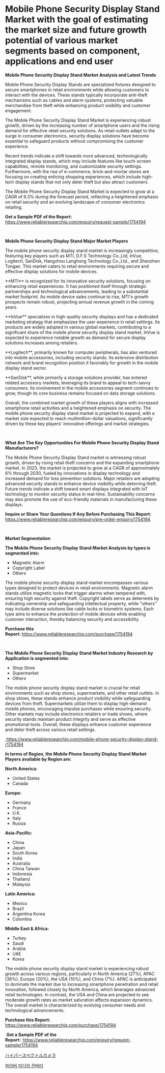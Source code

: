 <p><h1>Mobile Phone Security Display Stand Market with the goal of estimating the market size and future growth potential of various market segments based on component, applications and end user</h1></p><p><strong>Mobile Phone Security Display Stand Market Analysis and Latest Trends</strong></p>
<p><p>Mobile Phone Security Display Stands are specialized fixtures designed to secure smartphones in retail environments while allowing customers to interact with the devices. These stands typically incorporate anti-theft mechanisms such as cables and alarm systems, protecting valuable merchandise from theft while enhancing product visibility and customer engagement.</p><p>The Mobile Phone Security Display Stand Market is experiencing robust growth, driven by the increasing number of smartphone users and the rising demand for effective retail security solutions. As retail outlets adapt to the surge in consumer electronics, security display solutions have become essential to safeguard products without compromising the customer experience. </p><p>Recent trends indicate a shift towards more advanced, technologically integrated display stands, which may include features like touch-screen capabilities, remote monitoring, and customizable security settings. Furthermore, with the rise of e-commerce, brick-and-mortar stores are focusing on creating enticing shopping experiences, which include high-tech display stands that not only deter theft but also attract customers.</p><p>The Mobile Phone Security Display Stand Market is expected to grow at a CAGR of 9.3% during the forecast period, reflecting a heightened emphasis on retail security and an evolving landscape of consumer electronics retailing.</p></p>
<p><strong>Get a Sample PDF of the Report:&nbsp;</strong> <a href="https://www.reliableresearchiq.com/enquiry/request-sample/1754194?utm_campaign=1102&utm_medium=2&utm_source=Github&utm_content=ia&utm_term=07022025&utm_id=mobile-phone-security-display-stand">https://www.reliableresearchiq.com/enquiry/request-sample/1754194</a></p>
<p>&nbsp;</p>
<p><strong>Mobile Phone Security Display Stand Major Market Players</strong></p>
<p><p>The mobile phone security display stand market is increasingly competitive, featuring key players such as MTI, D.F.S Technology Co.,Ltd, InVue, Logitech, SanDisk, Hangzhou Langhong Technology Co.,Ltd., and Shenzhen Tongan. This market caters to retail environments requiring secure and effective display solutions for mobile devices.</p><p>**MTI** is recognized for its innovative security solutions, focusing on enhancing retail experiences. It has positioned itself through strategic partnerships and technological advancements, leading to a substantial market footprint. As mobile device sales continue to rise, MTI's growth prospects remain robust, projecting annual revenue growth in the coming years.</p><p>**InVue** specializes in high-quality security displays and has a dedicated marketing strategy that emphasizes the user experience in retail settings. Its products are widely adopted in various global markets, contributing to a significant share of the mobile phone security display stand market. InVue is expected to experience notable growth as demand for secure display solutions increases among retailers.</p><p>**Logitech**, primarily known for computer peripherals, has also ventured into mobile accessories, including security stands. Its extensive distribution network and brand recognition position it favorably for growth in the mobile display stand sector.</p><p>**SanDisk**, while primarily a storage solutions provider, has entered related accessory markets, leveraging its brand to appeal to tech-savvy consumers. Its involvement in the mobile accessories segment continues to grow, though its core business remains focused on data storage solutions.</p><p>Overall, the combined market growth of these players aligns with increased smartphone retail activities and a heightened emphasis on security. The mobile phone security display stand market is projected to expand, with a market size expected to reach multimillion-dollar valuations, significantly driven by these key players' innovative offerings and market strategies.</p></p>
<p>&nbsp;</p>
<p><strong>What Are The Key Opportunities For Mobile Phone Security Display Stand Manufacturers?</strong></p>
<p><p>The Mobile Phone Security Display Stand market is witnessing robust growth, driven by rising retail theft concerns and the expanding smartphone market. In 2023, the market is projected to grow at a CAGR of approximately 6% through 2030, fueled by innovations in display technology and increased demand for loss prevention solutions. Major retailers are adopting advanced security stands to enhance device visibility while deterring theft. Future trends indicate a shift toward smart displays integrated with IoT technology to monitor security status in real-time. Sustainability concerns may also promote the use of eco-friendly materials in manufacturing these displays.</p></p>
<p><strong>Inquire or Share Your Questions If Any Before Purchasing This Report:</strong> <a href="https://www.reliableresearchiq.com/enquiry/pre-order-enquiry/1754194?utm_campaign=1102&utm_medium=2&utm_source=Github&utm_content=ia&utm_term=07022025&utm_id=mobile-phone-security-display-stand">https://www.reliableresearchiq.com/enquiry/pre-order-enquiry/1754194</a></p>
<p>&nbsp;</p>
<p><strong>Market Segmentation</strong></p>
<p><strong>The Mobile Phone Security Display Stand Market Analysis by types is segmented into:</strong></p>
<p><ul><li>Magnetic Alarm</li><li>Copyright Label</li><li>Others</li></ul></p>
<p><p>The mobile phone security display stand market encompasses various types designed to protect devices in retail environments. Magnetic alarm stands utilize magnetic locks that trigger alarms when tampered with, ensuring high security against theft. Copyright labels serve as deterrents by indicating ownership and safeguarding intellectual property, while "others" may include diverse solutions like cable locks or biometric systems. Each type aims to enhance the protection of mobile devices while enabling customer interaction, thereby balancing security and accessibility.</p></p>
<p><strong>Purchase this Report:&nbsp;</strong><a href="https://www.reliableresearchiq.com/purchase/1754194?utm_campaign=1102&utm_medium=2&utm_source=Github&utm_content=ia&utm_term=07022025&utm_id=mobile-phone-security-display-stand">https://www.reliableresearchiq.com/purchase/1754194</a></p>
<p>&nbsp;</p>
<p><strong>The Mobile Phone Security Display Stand Market Industry Research by Application is segmented into:</strong></p>
<p><ul><li>Shop Store</li><li>Supermarket</li><li>Others</li></ul></p>
<p><p>The mobile phone security display stand market is crucial for retail environments such as shop stores, supermarkets, and other retail outlets. In shop stores, these stands enhance product visibility while safeguarding devices from theft. Supermarkets utilize them to display high-demand mobile phones, encouraging impulse purchases while ensuring security. Other markets may include electronics retailers or trade shows, where security stands maintain product integrity and serve as effective promotional tools. Overall, these displays enhance customer experience and deter theft across various retail settings.</p></p>
<p><a href="https://www.reliableresearchiq.com/mobile-phone-security-display-stand-r1754194?utm_campaign=1102&utm_medium=2&utm_source=Github&utm_content=ia&utm_term=07022025&utm_id=mobile-phone-security-display-stand">&nbsp;https://www.reliableresearchiq.com/mobile-phone-security-display-stand-r1754194</a></p>
<p><strong>In terms of Region, the Mobile Phone Security Display Stand Market Players available by Region are:</strong></p>
<p>
    <p> <strong> North America: </strong>
        <ul>
            <li>United States</li>
            <li>Canada</li>
        </ul>
        </p> 
    <p> <strong> Europe: </strong>
        <ul>
            <li>Germany</li>
            <li>France</li>
            <li>U.K.</li>
            <li>Italy</li>
            <li>Russia</li>
        </ul>
        </p> 
    <p> <strong> Asia-Pacific: </strong>
        <ul>
            <li>China</li>
            <li>Japan</li>
            <li>South Korea</li>
            <li>India</li>
            <li>Australia</li>
            <li>China Taiwan</li>
            <li>Indonesia</li>
            <li>Thailand</li>
            <li>Malaysia</li>
        </ul>
        </p> 
    <p> <strong> Latin America: </strong>
        <ul>
            <li>Mexico</li>
            <li>Brazil</li>
            <li>Argentina Korea</li>
            <li>Colombia</li>
        </ul>
        </p> 
    <p> <strong> Middle East & Africa: </strong>
        <ul>
            <li>Turkey</li>
            <li>Saudi</li>
            <li>Arabia</li>
            <li>UAE</li>
            <li>Korea</li>
        </ul>
    </p>
    </p>
<p><p>The mobile phone security display stand market is experiencing robust growth across various regions, particularly in North America (27%), APAC (36%), Europe (20%), the USA (10%), and China (7%). APAC is anticipated to dominate the market due to increasing smartphone penetration and retail innovation, followed closely by North America, which leverages advanced retail technologies. In contrast, the USA and China are projected to see moderate growth rates as market saturation affects expansion dynamics. The overall market is characterized by evolving consumer needs and technological advancements.</p></p>
<p><strong>Purchase this Report: </strong><a href="https://www.reliableresearchiq.com/purchase/1754194?utm_campaign=1102&utm_medium=2&utm_source=Github&utm_content=ia&utm_term=07022025&utm_id=mobile-phone-security-display-stand">https://www.reliableresearchiq.com/purchase/1754194</a></p>
<p>&nbsp;<strong>Get a Sample PDF of the Report:&nbsp;&nbsp;</strong><a href="https://www.reliableresearchiq.com/enquiry/request-sample/1754194?utm_campaign=1102&utm_medium=2&utm_source=Github&utm_content=ia&utm_term=07022025&utm_id=mobile-phone-security-display-stand">https://www.reliableresearchiq.com/enquiry/request-sample/1754194</a></p>
<p><strong></strong></p>
<p><p><a href="https://github.com/mohamedbakry57/Market-Research-Report-List-6/blob/main/135130135407.md?utm_campaign=1102&utm_medium=2&utm_source=Github&utm_content=ia&utm_term=07022025&utm_id=mobile-phone-security-display-stand">ハイパースペクトルカメラ</a></p><p><a href="https://github.com/laholand/Market-Research-Report-List-7/blob/main/798980835591.md?utm_campaign=1102&utm_medium=2&utm_source=Github&utm_content=ia&utm_term=07022025&utm_id=mobile-phone-security-display-stand">파이버 미디어 컨버터</a></p></p>